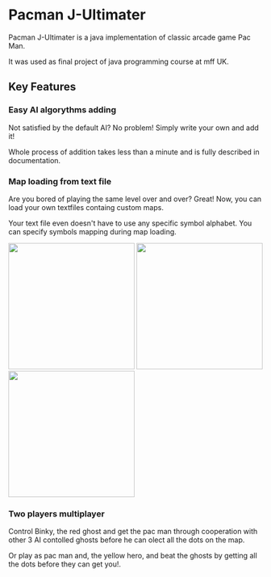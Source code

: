 # Pacman J-Ultimater
Pacman J-Ultimater is a java implementation of classic arcade game Pac Man.

It was used as final project of java programming course at mff UK.

## Key Features
### Easy AI algorythms adding

Not satisfied by the default AI? No problem! Simply write your own and add it!

Whole process of addition takes less than a minute and is fully described in documentation.

### Map loading from text file

Are you bored of playing the same level over and over? Great! Now, you can load your own textfiles containg custom maps.

Your text file even doesn't have to use any specific symbol alphabet. You can specify symbols mapping during map loading.

<p>
  <img src="https://github.com/Fezzzi/Pacman-Jultimator/blob/master/screen0.png" height="auto" width="250px">
  <img src="https://github.com/Fezzzi/Pacman-Jultimator/blob/master/screen1.png" height="auto" width="250px">
  <img src="https://github.com/Fezzzi/Pacman-Jultimator/blob/master/screen2.png" height="auto" width="250px">
</p>

### Two players multiplayer

Control Binky, the red ghost and get the pac man through cooperation with other 3 AI contolled ghosts before he can olect all the dots on the map.

Or play as pac man and, the yellow hero, and beat the ghosts by getting all the dots before they can get you!.
